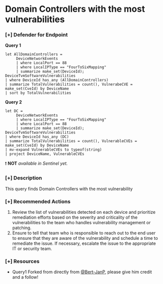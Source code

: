 # Domain Controllers with the most vulnerabilities

### [+] Defender for Endpoint 
**Query 1**
```
let AllDomainControllers =
     DeviceNetworkEvents
     | where LocalPort == 88
     | where LocalIPType == "FourToSixMapping"
     | summarize make_set(DeviceId);
DeviceTvmSoftwareVulnerabilities
| where DeviceId has_any (AllDomainControllers)
| summarize TotalVulnerabilities = count(), VulnerabeCVE = make_set(CveId) by DeviceName
| sort by TotalVulnerabilities
```
**Query 2**
```
let DC =
     DeviceNetworkEvents
     | where LocalIPType == "FourToSixMapping"
     | where LocalPort == 88
     | summarize make_set(DeviceId);
DeviceTvmSoftwareVulnerabilities
| where DeviceId has_any (DC)
| summarize TotalVulnerabilities = count(), VulnerableCVEs = make_set(CveId) by DeviceName
| mv-expand VulnerableCVEs to typeof(string)
| project DeviceName, VulnerableCVEs
```
:exclamation: **NOT** *available in Sentinel yet.*

### [+] Description
This query finds Domain Controllers with the most vulnerability 

### [+] Recommended Actions
1. Review the list of vulnerabilities detected on each device and prioritize remediation efforts based on the severity and criticality of the vulnerabilities to the team who handles vulnerability management or patching.
2. Ensure to tell that team who is responsible to reach out to the end user to ensure that they are aware of the vulnerability and schedule a time to remediate the issue. If necessary, escalate the issue to the appropriate IT or security team.

### [+] Resources
- Query1 Forked from directly from [@Bert-JanP](https://github.com/Bert-JanP), please give him credit and a follow!
